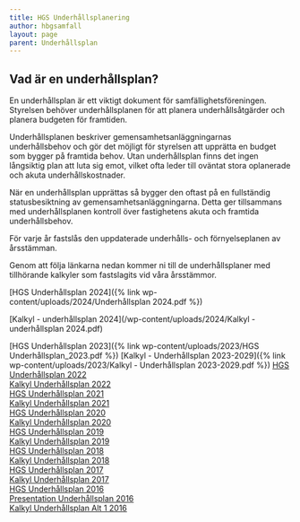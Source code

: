 ```yaml
---
title: HGS Underhållsplanering
author: hbgsamfall
layout: page
parent: Underhållsplan
---
```


## Vad är en underhållsplan?  

En underhållsplan är ett viktigt dokument för samfällighetsföreningen. Styrelsen behöver underhållsplanen för att planera underhållsåtgärder och planera budgeten för framtiden.

Underhållsplanen beskriver gemensamhetsanläggningarnas underhållsbehov och gör det möjligt för styrelsen att upprätta en budget som bygger på framtida behov. Utan underhållsplan finns det ingen långsiktig plan att luta sig emot, vilket ofta leder till oväntat stora oplanerade och akuta underhållskostnader. 

När en underhållsplan upprättas så bygger den oftast på en fullständig statusbesiktning av gemensamhetsanläggningarna. Detta ger tillsammans med underhållsplanen kontroll över fastighetens akuta och framtida underhållsbehov.

För varje år fastslås den uppdaterade underhålls- och förnyelseplanen av årsstämman.

Genom att följa länkarna nedan kommer ni till de underhållsplaner med tillhörande kalkyler som fastslagits vid våra årsstämmor.

[HGS Underhållsplan 2024]({% link wp-content/uploads/2024/Underhållsplan 2024.pdf %})

[Kalkyl - underhållsplan 2024](/wp-content/uploads/2024/Kalkyl - underhållsplan 2024.pdf)

[HGS Underhållsplan 2023]({% link wp-content/uploads/2023/HGS Underhållsplan_2023.pdf %})
[Kalkyl - Underhållsplan 2023-2029]({% link wp-content/uploads/2023/Kalkyl - Underhållsplan 2023-2029.pdf %})
[HGS Underhållsplan 2022](/wp-content/uploads/2022/05/HGS-Maintenance-Plan-2022.pdf)  
[Kalkyl Underhållsplan 2022](/wp-content/uploads/2022/05/Kalkyl-Underhallsplan-2022.pdf)  
[HGS Underhållsplan 2021](/wp-content/uploads/2021/11/HGS-Underhallsplan-2021.pdf)  
[Kalkyl Underhållsplan 2021](/wp-content/uploads/2021/11/Kalkyl-Underhallsplan-2021.pdf)  
[HGS Underhållsplan 2020](/wp-content/uploads/2021/11/HGS-Underhallsplan-2020.pdf)  
[Kalkyl Underhållsplan 2020](/wp-content/uploads/2021/11/Kalkyl-Underhallsplan-2020.pdf)  
[HGS Underhållsplan 2019](/wp-content/uploads/2021/11/HGS-Underhallsplan-2019.pdf)  
[Kalkyl Underhållsplan 2019](/wp-content/uploads/2021/11/Kalkyl-Underhallsplan-2019.pdf)  
[HGS Underhållsplan 2018](/wp-content/uploads/2018/03/HGS-Underhållsplan-2018.pdf)  
[Kalkyl Underhållsplan 2018](/wp-content/uploads/2018/03/Kalkyl-Underhållsplan-2018.pdf)  
[HGS Underhållsplan 2017](/wp-content/uploads/2017/03/HGS-Underhållsplan-2017.pdf)  
[Kalkyl Underhållsplan 2017](/wp-content/uploads/2017/03/Kalkyl-Underhållsplan-2017.pdf)  
[HGS Underhållsplan 2016](/wp-content/uploads/2016/03/HGS-Underhållsplan-2016.pdf)[  
Presentation Underhållsplan 2016  ](/wp-content/uploads/2016/03/Presentation-Underhållsplan-2016.pdf)  
[Kalkyl Underhållsplan Alt 1 2016](/wp-content/uploads/2016/03/Underhållsplan-2016-Alt-13.pdf)

